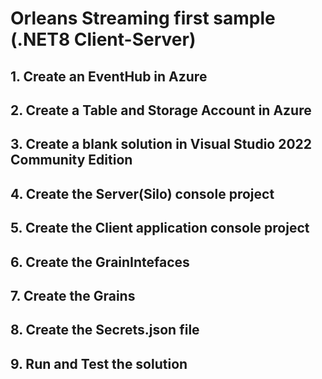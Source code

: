 # Orleans Streaming first sample (.NET8 Client-Server)

## 1. Create an EventHub in Azure

## 2. Create a Table and Storage Account in Azure


## 3. Create a blank solution in Visual Studio 2022 Community Edition


## 4. Create the Server(Silo) console project


## 5. Create the Client application console project


## 6. Create the GrainIntefaces 


## 7. Create the Grains

## 8. Create the Secrets.json file


## 9. Run and Test the solution


